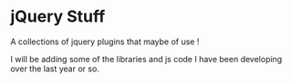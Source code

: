 jQuery Stuff
============

A collections of jquery plugins that maybe of use !

I will be adding some of the libraries and js code I have been developing over the last year or so.
